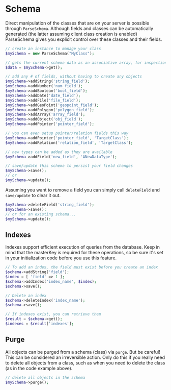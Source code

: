 # Schema

Direct manipulation of the classes that are on your server is possible through `ParseSchema`. Although fields and classes can be automatically generated (the latter assuming client class creation is enabled) ParseSchema gives you explicit control over these classes and their fields.

```php
// create an instance to manage your class
$mySchema = new ParseSchema("MyClass");

// gets the current schema data as an associative array, for inspection
$data = $mySchema->get();

// add any # of fields, without having to create any objects
$mySchema->addString('string_field');
$mySchema->addNumber('num_field');
$mySchema->addBoolean('bool_field');
$mySchema->addDate('date_field');
$mySchema->addFile('file_field');
$mySchema->addGeoPoint('geopoint_field');
$mySchema->addPolygon('polygon_field');
$mySchema->addArray('array_field');
$mySchema->addObject('obj_field');
$mySchema->addPointer('pointer_field');

// you can even setup pointer/relation fields this way
$mySchema->addPointer('pointer_field', 'TargetClass');
$mySchema->addRelation('relation_field', 'TargetClass');

// new types can be added as they are available
$mySchema->addField('new_field', 'ANewDataType');

// save/update this schema to persist your field changes
$mySchema->save();
// or
$mySchema->update();
```

Assuming you want to remove a field you can simply call `deleteField` and `save/update` to clear it out.

```php
$mySchema->deleteField('string_field');
$mySchema->save():
// or for an existing schema...
$mySchema->update():
```

## Indexes

Indexes support efficient execution of queries from the database. Keep in mind that the masterKey is required for these operations, so be sure it's set in your initialization code before you use this feature.

```php
// To add an index, the field must exist before you create an index
$schema->addString('field');
$index = [ 'field' => 1 ];
$schema->addIndex('index_name', $index);
$schema->save();

// Delete an index
$schema->deleteIndex('index_name');
$schema->save();

// If indexes exist, you can retrieve them
$result = $schema->get();
$indexes = $result['indexes'];
```

## Purge

All objects can be purged from a schema (class) via `purge`. But be careful! This can be considered an irreversible action. Only do this if you really need to delete all objects from a class, such as when you need to delete the class (as in the code example above).

```php
// delete all objects in the schema
$mySchema->purge();
```